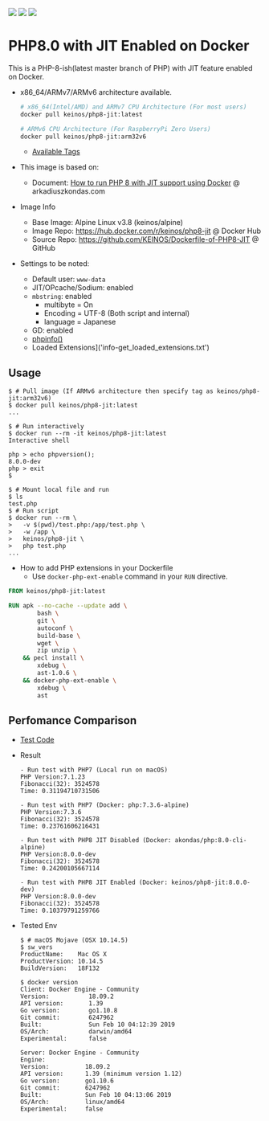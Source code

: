 [![](https://images.microbadger.com/badges/image/keinos/php8-jit.svg)](https://microbadger.com/images/keinos/php8-jit "See Image Info on microbadger.com")
[![](https://img.shields.io/docker/cloud/automated/keinos/php8-jit.svg)](https://hub.docker.com/r/keinos/php8-jit "Docker Cloud Automated build")
[![](https://img.shields.io/docker/cloud/build/keinos/php8-jit.svg)](https://hub.docker.com/r/keinos/php8-jit/builds "Docker Cloud Build Status")

# PHP8.0 with JIT Enabled on Docker

This is a PHP-8-ish(latest master branch of PHP) with JIT feature enabled on Docker.

- x86_64/ARMv7/ARMv6 architecture available.

    ```bash
    # x86_64(Intel/AMD) and ARMv7 CPU Architecture (For most users)
    docker pull keinos/php8-jit:latest
    ```
    ```bash
    # ARMv6 CPU Architecture (For RaspberryPi Zero Users)
    docker pull keinos/php8-jit:arm32v6
    ```
  - [Available Tags](https://cloud.docker.com/repository/docker/keinos/php8-jit/tags)

- This image is based on:
  - Document: [How to run PHP 8 with JIT support using Docker](https://arkadiuszkondas.com/how-to-run-php-8-with-jit-support-using-docker/) @ arkadiuszkondas.com

- Image Info
  - Base Image: Alpine Linux v3.8 (keinos/alpine)
  - Image Repo: https://hub.docker.com/r/keinos/php8-jit @ Docker Hub
  - Source Repo: https://github.com/KEINOS/Dockerfile-of-PHP8-JIT @ GitHub

- Settings to be noted:
  - Default user: `www-data`
  - JIT/OPcache/Sodium: enabled
  - `mbstring`: enabled
    - multibyte = On
    - Encoding = UTF-8 (Both script and internal)
    - language = Japanese
  - GD: enabled
  - [phpinfo()]('phpinfo.txt')
  - Loaded Extensions]('info-get_loaded_extensions.txt')

## Usage

```shellsession
$ # Pull image (If ARMv6 architecture then specify tag as keinos/php8-jit:arm32v6)
$ docker pull keinos/php8-jit:latest
...
```

```shellsession
$ # Run interactively
$ docker run --rm -it keinos/php8-jit:latest
Interactive shell

php > echo phpversion();
8.0.0-dev
php > exit
$
```

```shellsession
$ # Mount local file and run
$ ls
test.php
$ # Run script
$ docker run --rm \
>   -v $(pwd)/test.php:/app/test.php \
>   -w /app \
>   keinos/php8-jit \
>   php test.php
...
```

- How to add PHP extensions in your Dockerfile
  - Use `docker-php-ext-enable` command in your `RUN` directive.

```Dockerfile
FROM keinos/php8-jit:latest

RUN apk --no-cache --update add \
        bash \
        git \
        autoconf \
        build-base \
        wget \
        zip unzip \
    && pecl install \
        xdebug \
        ast-1.0.6 \
    && docker-php-ext-enable \
        xdebug \
        ast
```

## Perfomance Comparison

- [Test Code](https://github.com/KEINOS/Dockerfile-of-PHP8-JIT/blob/php8-jit/test/test-fibonacci.php)

- Result

    ```shellsession
    - Run test with PHP7 (Local run on macOS)
    PHP Version:7.1.23
    Fibonacci(32): 3524578
    Time: 0.31194710731506

    - Run test with PHP7 (Docker: php:7.3.6-alpine)
    PHP Version:7.3.6
    Fibonacci(32): 3524578
    Time: 0.23761606216431

    - Run test with PHP8 JIT Disabled (Docker: akondas/php:8.0-cli-alpine)
    PHP Version:8.0.0-dev
    Fibonacci(32): 3524578
    Time: 0.24200105667114

    - Run test with PHP8 JIT Enabled (Docker: keinos/php8-jit:8.0.0-dev)
    PHP Version:8.0.0-dev
    Fibonacci(32): 3524578
    Time: 0.10379791259766
    ```

- Tested Env

    ```shellsession
    $ # macOS Mojave (OSX 10.14.5)
    $ sw_vers
    ProductName:	Mac OS X
    ProductVersion:	10.14.5
    BuildVersion:	18F132

    $ docker version
    Client: Docker Engine - Community
    Version:           18.09.2
    API version:       1.39
    Go version:        go1.10.8
    Git commit:        6247962
    Built:             Sun Feb 10 04:12:39 2019
    OS/Arch:           darwin/amd64
    Experimental:      false

    Server: Docker Engine - Community
    Engine:
    Version:          18.09.2
    API version:      1.39 (minimum version 1.12)
    Go version:       go1.10.6
    Git commit:       6247962
    Built:            Sun Feb 10 04:13:06 2019
    OS/Arch:          linux/amd64
    Experimental:     false
    ```
